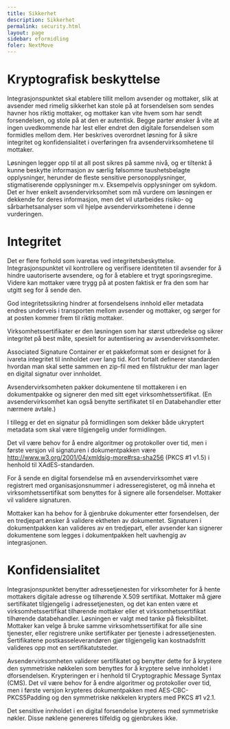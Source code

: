 ```yaml
---
title: Sikkerhet
description: Sikkerhet
permalink: security.html
layout: page
sidebar: eformidling
foler: NextMove
---
```



# Kryptografisk beskyttelse

Integrasjonspunktet skal etablere tillit mellom avsender og mottaker, slik at avsender med rimelig sikkerhet kan stole på at forsendelsen som sendes havner hos riktig mottaker, og mottaker kan vite hvem som har sendt forsendelsen, og stole på at den er autentisk. Begge parter ønsker å vite at ingen uvedkommende har lest eller endret den digitale forsendelsen som formidles mellom dem. Her beskrives overordnet løsning for å sikre integritet og konfidensialitet i overføringen fra avsendervirksomhetene til mottaker.

Løsningen legger opp til at all post sikres på samme nivå, og er tiltenkt å kunne beskytte informasjon av særlig følsomme taushetsbelagte opplysninger, herunder de fleste sensitive personopplysninger, stigmatiserende opplysninger m.v. Eksempelvis opplysninger om sykdom. Det er hver enkelt avsendervirksomhet som må vurdere om løsningen er dekkende for deres informasjon, men det vil utarbeides risiko- og sårbarhetsanalyser som vil hjelpe avsendervirksomhetene i denne vurderingen.

# Integritet

Det er flere forhold som ivaretas ved integritetsbeskyttelse. Integrasjonspunktet vil kontrollere og verifisere identiteten til avsender for å hindre uautoriserte avsendere, og for å etablere et trygt sporingsregime. Videre kan mottaker være trygg på at posten faktisk er fra den som har utgitt seg for å sende den.

God integritetssikring hindrer at forsendelsens innhold eller metadata endres underveis i transporten mellom avsender og mottaker, og sørger for at posten kommer frem til riktig mottaker.

Virksomhetssertifikater er den løsningen som har størst utbredelse og sikrer integritet på best måte, spesielt for autentisering av avsendervirksomheter.

Associated Signature Container er et pakkeformat som er designet for å ivareta integritet til innholdet over lang tid. Kort fortalt definerer standarden hvordan man skal sette sammen en zip-fil med en filstruktur der man lager en digital signatur over innholdet.

Avsendervirksomheten pakker dokumentene til mottakeren i en dokumentpakke og signerer den med sitt eget virksomhetssertifikat. (En avsendervirksomhet kan også benytte sertifikatet til en Databehandler etter nærmere avtale.)

I tillegg er det en signatur på formidlingen som dekker både ukryptert metadata som skal være tilgjengelig under formidlingen.

Det vil være behov for å endre algoritmer og protokoller over tid, men i første versjon vil signaturen i dokumentpakken være http://www.w3.org/2001/04/xmldsig-more#rsa-sha256 (PKCS #1 v1.5) i henhold til XAdES-standarden.

For å sende en digital forsendelse må en avsendervirksomhet være registrert med organisasjonsnummer i adresseregisteret, og må inneha et virksomhetssertifikat som benyttes for å signere alle forsendelser. Mottaker vil validere signaturen.

Mottaker kan ha behov for å gjenbruke dokumenter etter forsendelsen, der en tredjepart ønsker å validere ektheten av dokumentet. Signaturen i dokumentpakken kan valideres av en tredjepart, eller avsender kan signerer dokumentene som legges i dokumentpakken helt uavhengig av integrasjonen.

# Konfidensialitet

Integrasjonspunktet benytter adressetjenesten for virksomheter for å hente mottakers digitale adresse og tilhørende X.509 sertifikat. Mottaker må gjøre sertifikatet tilgjengelig i adressetjenesten, og det kan enten være et virksomhetssertifikat tilhørende mottaker eller et virksomhetssertifikat tilhørende databehandler. Løsningen er valgt med tanke på fleksibilitet. Mottaker kan velge å bruke samme virksomhetssertifikat for alle sine tjenester, eller registrere unike sertifikater per tjeneste i adressetjenesten. Sertifikatene postkasseleverandøren gjør tilgjengelig kan kostnadsfritt valideres opp mot en sertifikatutsteder.

Avsendervirksomheten validerer sertifikatet og benytter dette for å kryptere den symmetriske nøkkelen som benyttes for å kryptere selve innholdet i dforsendelsen. Krypteringen er i henhold til Cryptographic Message Syntax (CMS). Det vil være behov for å endre algoritmer og protokoller over tid, men i første versjon krypteres dokumentpakken med AES-CBC-PKCS5Padding og den symmetriske nøkkelen krypters med PKCS #1 v2.1.

Det sensitive innholdet i en digital forsendelse krypteres med symmetriske nøkler. Disse nøklene genereres tilfeldig og gjenbrukes ikke.